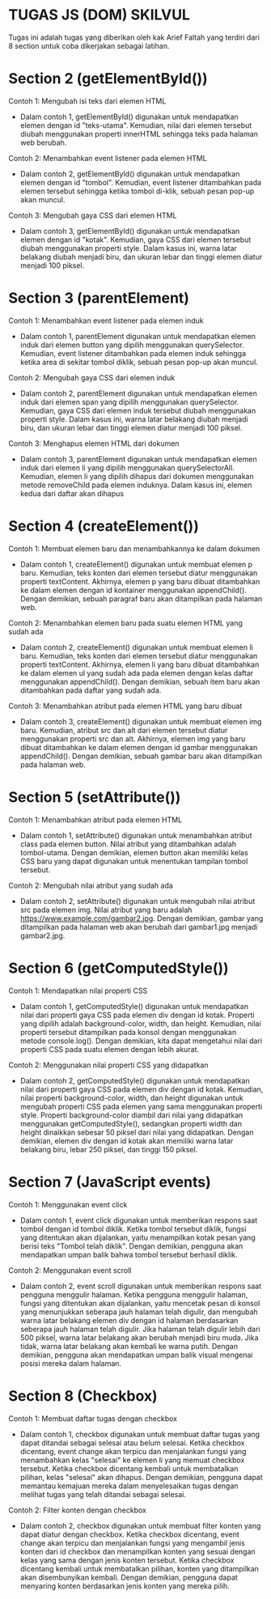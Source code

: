 
# TUGAS JS (DOM) SKILVUL

Tugas ini adalah tugas yang diberikan oleh kak 
Arief Faltah yang terdiri dari 8 section untuk coba dikerjakan sebagai latihan. 

# Section 2 (getElementById())

Contoh 1: Mengubah isi teks dari elemen HTML
- Dalam contoh 1, getElementById() digunakan untuk mendapatkan elemen dengan id "teks-utama". Kemudian, nilai dari elemen tersebut diubah menggunakan properti innerHTML sehingga teks pada halaman web berubah.

Contoh 2: Menambahkan event listener pada elemen HTML
- Dalam contoh 2, getElementById() digunakan untuk mendapatkan elemen dengan id "tombol". Kemudian, event listener ditambahkan pada elemen tersebut sehingga ketika tombol di-klik, sebuah pesan pop-up akan muncul.

Contoh 3: Mengubah gaya CSS dari elemen HTML
- Dalam contoh 3, getElementById() digunakan untuk mendapatkan elemen dengan id "kotak". Kemudian, gaya CSS dari elemen tersebut diubah menggunakan properti style. Dalam kasus ini, warna latar belakang diubah menjadi biru, dan ukuran lebar dan tinggi elemen diatur menjadi 100 piksel.

# Section 3 (parentElement)

Contoh 1: Menambahkan event listener pada elemen induk
- Dalam contoh 1, parentElement digunakan untuk mendapatkan elemen induk dari elemen button yang dipilih menggunakan querySelector. Kemudian, event listener ditambahkan pada elemen induk sehingga ketika area di sekitar tombol diklik, sebuah pesan pop-up akan muncul.

Contoh 2: Mengubah gaya CSS dari elemen induk
- Dalam contoh 2, parentElement digunakan untuk mendapatkan elemen induk dari elemen span yang dipilih menggunakan querySelector. Kemudian, gaya CSS dari elemen induk tersebut diubah menggunakan properti style. Dalam kasus ini, warna latar belakang diubah menjadi biru, dan ukuran lebar dan tinggi elemen diatur menjadi 100 piksel.

Contoh 3: Menghapus elemen HTML dari dokumen
- Dalam contoh 3, parentElement digunakan untuk mendapatkan elemen induk dari elemen li yang dipilih menggunakan querySelectorAll. Kemudian, elemen li yang dipilih dihapus dari dokumen menggunakan metode removeChild pada elemen induknya. Dalam kasus ini, elemen kedua dari daftar akan dihapus

# Section 4 (createElement())

Contoh 1: Membuat elemen baru dan menambahkannya ke dalam dokumen
- Dalam contoh 1, createElement() digunakan untuk membuat elemen p baru. Kemudian, teks konten dari elemen tersebut diatur menggunakan properti textContent. Akhirnya, elemen p yang baru dibuat ditambahkan ke dalam elemen dengan id kontainer menggunakan appendChild(). Dengan demikian, sebuah paragraf baru akan ditampilkan pada halaman web.

Contoh 2: Menambahkan elemen baru pada suatu elemen HTML yang sudah ada
- Dalam contoh 2, createElement() digunakan untuk membuat elemen li baru. Kemudian, teks konten dari elemen tersebut diatur menggunakan properti textContent. Akhirnya, elemen li yang baru dibuat ditambahkan ke dalam elemen ul yang sudah ada pada elemen dengan kelas daftar menggunakan appendChild(). Dengan demikian, sebuah item baru akan ditambahkan pada daftar yang sudah ada.

Contoh 3: Menambahkan atribut pada elemen HTML yang baru dibuat
- Dalam contoh 3, createElement() digunakan untuk membuat elemen img baru. Kemudian, atribut src dan alt dari elemen tersebut diatur menggunakan properti src dan alt. Akhirnya, elemen img yang baru dibuat ditambahkan ke dalam elemen dengan id gambar menggunakan appendChild(). Dengan demikian, sebuah gambar baru akan ditampilkan pada halaman web.

# Section 5 (setAttribute())

Contoh 1: Menambahkan atribut pada elemen HTML
- Dalam contoh 1, setAttribute() digunakan untuk menambahkan atribut class pada elemen button. Nilai atribut yang ditambahkan adalah tombol-utama. Dengan demikian, elemen button akan memiliki kelas CSS baru yang dapat digunakan untuk menentukan tampilan tombol tersebut.

Contoh 2: Mengubah nilai atribut yang sudah ada
- Dalam contoh 2, setAttribute() digunakan untuk mengubah nilai atribut src pada elemen img. Nilai atribut yang baru adalah https://www.example.com/gambar2.jpg. Dengan demikian, gambar yang ditampilkan pada halaman web akan berubah dari gambar1.jpg menjadi gambar2.jpg.

# Section 6 (getComputedStyle())

Contoh 1: Mendapatkan nilai properti CSS
- Dalam contoh 1, getComputedStyle() digunakan untuk mendapatkan nilai dari properti gaya CSS pada elemen div dengan id kotak. Properti yang dipilih adalah background-color, width, dan height. Kemudian, nilai properti tersebut ditampilkan pada konsol dengan menggunakan metode console.log(). Dengan demikian, kita dapat mengetahui nilai dari properti CSS pada suatu elemen dengan lebih akurat.

Contoh 2: Menggunakan nilai properti CSS yang didapatkan
- Dalam contoh 2, getComputedStyle() digunakan untuk mendapatkan nilai dari properti gaya CSS pada elemen div dengan id kotak. Kemudian, nilai properti background-color, width, dan height digunakan untuk mengubah properti CSS pada elemen yang sama menggunakan properti style. Properti background-color diambil dari nilai yang didapatkan menggunakan getComputedStyle(), sedangkan properti width dan height dinaikkan sebesar 50 piksel dari nilai yang didapatkan. Dengan demikian, elemen div dengan id kotak akan memiliki warna latar belakang biru, lebar 250 piksel, dan tinggi 150 piksel.

# Section 7 (JavaScript events)

Contoh 1: Menggunakan event click
- Dalam contoh 1, event click digunakan untuk memberikan respons saat tombol dengan id tombol diklik. Ketika tombol tersebut diklik, fungsi yang ditentukan akan dijalankan, yaitu menampilkan kotak pesan yang berisi teks "Tombol telah diklik". Dengan demikian, pengguna akan mendapatkan umpan balik bahwa tombol tersebut berhasil diklik.

Contoh 2: Menggunakan event scroll
- Dalam contoh 2, event scroll digunakan untuk memberikan respons saat pengguna menggulir halaman. Ketika pengguna menggulir halaman, fungsi yang ditentukan akan dijalankan, yaitu mencetak pesan di konsol yang menunjukkan seberapa jauh halaman telah digulir, dan mengubah warna latar belakang elemen div dengan id halaman berdasarkan seberapa jauh halaman telah digulir. Jika halaman telah digulir lebih dari 500 piksel, warna latar belakang akan berubah menjadi biru muda. Jika tidak, warna latar belakang akan kembali ke warna putih. Dengan demikian, pengguna akan mendapatkan umpan balik visual mengenai posisi mereka dalam halaman.

# Section 8 (Checkbox)

Contoh 1: Membuat daftar tugas dengan checkbox
- Dalam contoh 1, checkbox digunakan untuk membuat daftar tugas yang dapat ditandai sebagai selesai atau belum selesai. Ketika checkbox dicentang, event change akan terpicu dan menjalankan fungsi yang menambahkan kelas "selesai" ke elemen li yang memuat checkbox tersebut. Ketika checkbox dicentang kembali untuk membatalkan pilihan, kelas "selesai" akan dihapus. Dengan demikian, pengguna dapat memantau kemajuan mereka dalam menyelesaikan tugas dengan melihat tugas yang telah ditandai sebagai selesai.

Contoh 2: Filter konten dengan checkbox
- Dalam contoh 2, checkbox digunakan untuk membuat filter konten yang dapat diatur dengan checkbox. Ketika checkbox dicentang, event change akan terpicu dan menjalankan fungsi yang mengambil jenis konten dari id checkbox dan menampilkan konten yang sesuai dengan kelas yang sama dengan jenis konten tersebut. Ketika checkbox dicentang kembali untuk membatalkan pilihan, konten yang ditampilkan akan disembunyikan kembali. Dengan demikian, pengguna dapat menyaring konten berdasarkan jenis konten yang mereka pilih.
